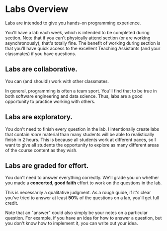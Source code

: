 # Labs Overview

Labs are intended to give you hands-on programming experience. 

You'll have a lab each week, which is intended to be completed during section. Note that if you can't physically attend section (or are working asynchronously), that's totally fine. The benefit of working during section is that you'll have quick access to the excellent Teaching Assistants (and your classmates) if you have questions.

## Labs are collaborative.  

You can (and should!) work with other classmates.  

In general, programming is often a team sport. You'll find that to be true in both software engineering and data science. Thus, labs are a good opportunity to practice working with others.

## Labs are exploratory.

You don't need to finish every question in the lab. I intentionally create labs that contain *more* material than many students will be able to realistically finish in 2 hours. This is because all students work at different paces, so I want to give all students the opportunity to explore as many different areas of the course content as they wish.

## Labs are graded for effort.  

You don't need to answer everything correctly. We'll grade you on whether you made a **concerted, good faith** effort to work on the questions in the lab.

This is necessarily a qualitative judgment. As a rough guide, if it's clear you've tried to answer at least **50%** of the questions on a lab, you'll get full credit. 

Note that an "answer" could also simply be your notes on a particular question. For example, if you have an idea for how to answer a question, but you don't know how to implement it, you can write out your idea. 
